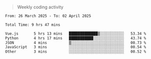 > Weekly coding activity
<!--START_SECTION:waka-->

```txt
From: 26 March 2025 - To: 02 April 2025

Total Time: 9 hrs 47 mins

Vue.js       5 hrs 13 mins   █████████████▒░░░░░░░░░░░   53.34 %
Python       4 hrs 17 mins   ███████████░░░░░░░░░░░░░░   43.74 %
JSON         4 mins          ▒░░░░░░░░░░░░░░░░░░░░░░░░   00.73 %
JavaScript   3 mins          ░░░░░░░░░░░░░░░░░░░░░░░░░   00.54 %
Other        3 mins          ░░░░░░░░░░░░░░░░░░░░░░░░░   00.52 %
```

<!--END_SECTION:waka-->

